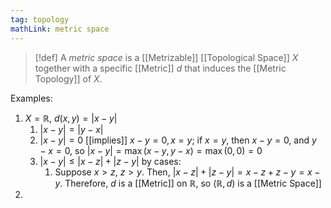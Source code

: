 ```yaml
---
tag: topology
mathLink: metric space
---
```

> [!def]
> A *metric space* is a [[Metrizable]] [[Topological Space]] $X$ together with a specific [[Metric]] $d$ that induces the [[Metric Topology]] of $X$.

Examples:
1. $X=\mathbb{R}$, $d(x, y) = |x - y|$
	1. $|x-y|=|y-x|$
	2. $|x-y|=0$ [[implies]] $x - y=0, x=y$; if $x=y$, then $x-y=0$, and $y-x=0$, so $|x-y|=\max(x-y, y-x)=\max(0,0)=0$
	4. $|x-y|\le |x-z|+|z-y|$ by cases:
		1. Suppose $x>z$, $z>y$. Then, $|x-z|+|z-y|=x-z+z-y=x-y$. 
Therefore, $d$ is a [[Metric]] on $\mathbb{R}$, so $(\mathbb{R},d)$ is a [[Metric Space]] 
1. 